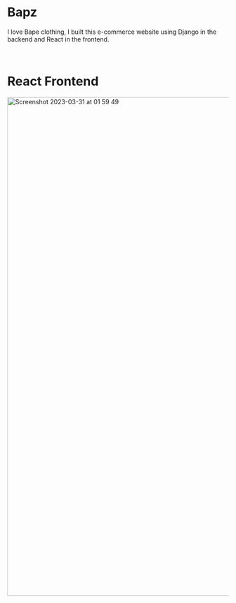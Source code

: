 
<h1>Bapz</h1>

I love Bape clothing, I built this e-commerce website using Django in the backend and React in the frontend.


<br>
<h1>React Frontend</h1>
<img width="1133" alt="Screenshot 2023-03-31 at 01 59 49" src="https://user-images.githubusercontent.com/55606953/228990905-97b59dbb-09d0-42b2-94ae-fc5e3bf64df1.png">
